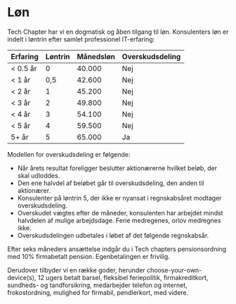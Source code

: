 # Løn

Tech Chapter har vi en dogmatisk og åben tilgang til løn. Konsulenters løn er indelt i løntrin efter samlet professionel IT-erfaring:

| Erfaring | Løntrin | Månedsløn | Overskudsdeling |
| -------- | ------- | --------- | --------------- |
| < 0.5 år | 0       | 40.000    | Nej             |
| < 1 år   | 0,5     | 42.600    | Nej             |
| < 2 år   | 1       | 45.200    | Nej             |
| < 3 år   | 2       | 49.800    | Nej             |
| < 4 år   | 3       | 54.100    | Nej             |
| < 5 år   | 4       | 59.500    | Nej             |
| 5+ år    | 5       | 65.000    | Ja              |

Modellen for overskudsdeling er følgende:
- Når årets resultat foreligger beslutter aktionærerne hvilket beløb, der skal udloddes.
- Den ene halvdel af beløbet går til overskudsdeling, den anden til aktionærer.
- Konsulenter på løntrin 5, der ikke er nyansat i regnskabsåret modtager overskudsdeling.
- Overskudet vægtes efter de måneder, konsulenten har arbejdet mindst halvdelen af mulige arbejdsdage. Ferie medregenes, orlov medregnes ikke. 
- Overskudsdelingen udbetales i løbet af det følgende regnskabsår.

Efter seks måneders ansættelse indgår du i Tech chapters pensionsordning med 10% firmabetalt pension. Egenbetalingen er frivilig.

Derudover tilbyder vi en række goder, herunder choose-your-own-device(s), 12 ugers betalt barsel, fleksibel feriepolitik, firmakreditkort, sundheds- og tandforsikring, medarbejder telefon og internet, frokostordning, mulighed for firmabil, pendlerkort, med videre.
